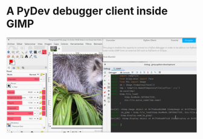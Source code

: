# A PyDev debugger client inside GIMP


![GIMP PyDev Demo](https://github.com/isman7/gimp-python-development/raw/master/GIMP-PyDev-Demo-2.jpeg)
